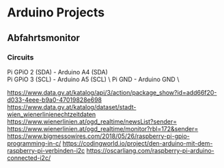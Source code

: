 # Arduino Projects


## Abfahrtsmonitor

### Circuits
Pi GPiO 2 (SDA) - Arduino A4 (SDA) \
Pi GPiO 3 (SCL) - Arduino A5 (SCL) \ 
Pi GND 		- Arduino GND \

https://www.data.gv.at/katalog/api/3/action/package_show?id=add66f20-d033-4eee-b9a0-47019828e698
https://www.data.gv.at/katalog/dataset/stadt-wien_wienerlinienechtzeitdaten
https://www.wienerlinien.at/ogd_realtime/newsList?sender=
https://www.wienerlinien.at/ogd_realtime/monitor?rbl=172&sender=
https://www.bigmessowires.com/2018/05/26/raspberry-pi-gpio-programming-in-c/
https://codingworld.io/project/den-arduino-mit-dem-raspberry-pi-verbinden-i2c
https://oscarliang.com/raspberry-pi-arduino-connected-i2c/
